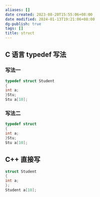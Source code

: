 ```yaml
---
aliases: []
date created: 2023-08-20T15:55:06+08:00
date modified: 2024-01-13T19:21:06+08:00
dg-publish: true
tags: []
title: struct
---
```


## C 语言 typedef 写法
### 写法一
```c
typedef struct Student  
{  
int a;  
}Stu;
Stu a[10];
```

### 写法二
```c
typedef struct  
{  
int a;  
}Stu;
Stu a[10];
```
## C++ 直接写
```c
struct Student  
{  
int a;  
};
Student a[10];
```